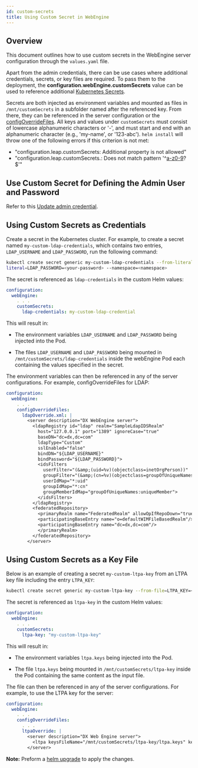 ```yaml
---
id: custom-secrets
title: Using Custom Secret in WebEngine
---
```


## Overview
This document outlines how to use custom secrets in the WebEngine server configuration through the `values.yaml` file.

Apart from the admin credentials, there can be use cases where additional credentials, secrets, or key files are required. To pass them to the deployment, the **configuration.webEngine.customSecrets** value can be used to reference additional [Kubernetes Secrets](https://kubernetes.io/docs/concepts/configuration/secret/).

Secrets are both injected as environment variables and mounted as files in `/mnt/customSecrets` in a subfolder named after the referenced key. From there, they can be referenced in the server configuration or the [configOverrideFiles](./configuration_changes_using_overrides.md).
All keys and values under `customSecrets` must consist of lowercase alphanumeric characters or '-', and must start and end with an alphanumeric character (e.g., 'my-name', or '123-abc'). `helm install` will throw one of the following errors if this criterion is not met:

- "configuration.leap.customSecrets: Additional property is not allowed"
- "configuration.leap.customSecrets.: Does not match pattern '^[a-z0-9]([-a-z0-9]*[a-z0-9])?$'"

## Use Custom Secret for Defining the Admin User and Password

Refer to this [Update admin credential](./update_wpsadmin_password.md).

## Using Custom Secrets as Credentials

Create a secret in the Kubernetes cluster. 
For example, to create a secret named `my-custom-ldap-credentials`, which contains two entries, `LDAP_USERNAME` and `LDAP_PASSWORD`, run the following command:

```bash
kubectl create secret generic my-custom-ldap-credentials --from-literal=LDAP_USERNAME=<your-username> --from-
literal=LDAP_PASSWORD=<your-password> --namespace=<namespace> 
```

The secret is referenced as `ldap-credentials` in the custom Helm values:

```yaml
configuration: 
  webEngine:
    . . . 
    customSecrets: 
      ldap-credentials: my-custom-ldap-credential
```

This will result in:

- The environment variables `LDAP_USERNAME` and `LDAP_PASSWORD` being injected into the Pod.

- The files `LDAP_USERNAME` and `LDAP_PASSWORD` being mounted in `/mnt/customSecrets/ldap-credentials` inside the webEngine Pod each containing the values specified in the secret.

The environment variables can then be referenced in any of the server configurations. For example, configOverrideFiles for LDAP:

```yaml
configuration: 
  webEngine:
    . . .
    configOverrideFiles:
      ldapOverride.xml: | 
        <server description="DX WebEngine server"> 
          <ldapRegistry id="ldap" realm="SampleLdapIDSRealm"
            host="127.0.0.1" port="1389" ignoreCase="true"
            baseDN="dc=dx,dc=com"
            ldapType="Custom"
            sslEnabled="false"
            bindDN="${LDAP_USERNAME}"
            bindPassword="${LDAP_PASSWORD}">
            <idsFilters
              userFilter="(&amp;(uid=%v)(objectclass=inetOrgPerson))"
              groupFilter="(&amp;(cn=%v)(objectclass=groupOfUniqueNames))"
              userIdMap="*:uid"
              groupIdMap="*:cn"
              groupMemberIdMap="groupOfUniqueNames:uniqueMember">
            </idsFilters>
          </ldapRegistry>
          <federatedRepository>
            <primaryRealm name="FederatedRealm" allowOpIfRepoDown="true">
            <participatingBaseEntry name="o=defaultWIMFileBasedRealm"/>
            <participatingBaseEntry name="dc=dx,dc=com"/>
            </primaryRealm>
          </federatedRepository>
        </server>
```

## Using Custom Secrets as a Key File

Below is an example of creating a secret `my-custom-ltpa-key` from an LTPA key file including the entry `LTPA_KEY`:

``` bash
kubectl create secret generic my-custom-ltpa-key --from-file=LTPA_KEY=<path-to-key-file> --namespace=<namespace>
```

The secret is referenced as `ltpa-key` in the custom Helm values:

```yaml
configuration: 
  webEngine:
    . . . 
    customSecrets: 
      ltpa-key: "my-custom-ltpa-key"
```

This will result in:

- The environment variables `ltpa.keys` being injected into the Pod.

- The file `ltpa.keys` being mounted in `/mnt/customSecrets/ltpa-key` inside the Pod containing the same content as the input file.

The file can then be referenced in any of the server configurations. For example, to use the LTPA key for the server:

```yaml
configuration: 
  webEngine:
    . . . 
    configOverrideFiles: 
      . . .
      ltpaOverride: | 
        <server description="DX Web Engine server">  
          <ltpa keysFileName="/mnt/customSecrets/ltpa-key/ltpa.keys" keysPassword="myLtpaKeyPassword" /> 
        </server> 
```

**Note:** Preform a [helm upgrade](./helm_upgrade_values.md) to apply the changes.

